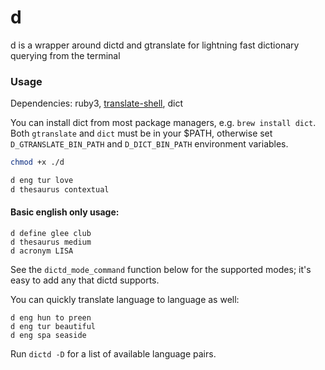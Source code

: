 # d
d is a wrapper around dictd and gtranslate for lightning fast dictionary querying from the terminal


### Usage

Dependencies: ruby3, [translate-shell](https://github.com/soimort/translate-shell), dict

You can install dict from most package managers, e.g. `brew install dict`. Both `gtranslate` and `dict` must be in your $PATH, otherwise set `D_GTRANSLATE_BIN_PATH` and `D_DICT_BIN_PATH` environment variables.

```bash
chmod +x ./d

d eng tur love
d thesaurus contextual
```

#### Basic english only usage:

```
d define glee club
d thesaurus medium
d acronym LISA
```

See the `dictd_mode_command` function below for the supported
modes; it's easy to add any that dictd supports.


You can quickly translate language to language as well:

```
d eng hun to preen
d eng tur beautiful
d eng spa seaside
```

Run `dictd -D` for a list of available language pairs.
